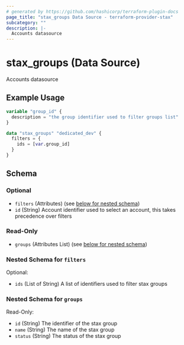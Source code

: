 ```yaml
---
# generated by https://github.com/hashicorp/terraform-plugin-docs
page_title: "stax_groups Data Source - terraform-provider-stax"
subcategory: ""
description: |-
  Accounts datasource
---
```


# stax_groups (Data Source)

Accounts datasource

## Example Usage

```terraform
variable "group_id" {
  description = "the group identifier used to filter groups list"
}

data "stax_groups" "dedicated_dev" {
  filters = {
    ids = [var.group_id]
  }
}
```

<!-- schema generated by tfplugindocs -->
## Schema

### Optional

- `filters` (Attributes) (see [below for nested schema](#nestedatt--filters))
- `id` (String) Account identifier used to select an account, this takes precedence over filters

### Read-Only

- `groups` (Attributes List) (see [below for nested schema](#nestedatt--groups))

<a id="nestedatt--filters"></a>
### Nested Schema for `filters`

Optional:

- `ids` (List of String) A list of identifiers used to filter stax groups


<a id="nestedatt--groups"></a>
### Nested Schema for `groups`

Read-Only:

- `id` (String) The identifier of the stax group
- `name` (String) The name of the stax group
- `status` (String) The status of the stax group
